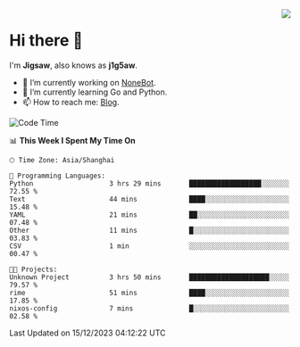 <a href="#">
  <img align="right" src="https://github-readme-stats.vercel.app/api?username=j1g5awi&count_private=true&show_icons=true&title_color=80070B&text_color=B3B3B3&bg_color=212121&icon_color=80070B" />
</a>

# Hi there 👋

I'm **Jigsaw**, also knows as **j1g5aw**.

- 🔭 I’m currently working on [NoneBot](https://github.com/nonebot).
- 🌱 I’m currently learning Go and Python.
- 📫 How to reach me: [Blog](https://blog.maddestroyer.xyz/).

<!--START_SECTION:waka-->
![Code Time](http://img.shields.io/badge/Code%20Time-1%2C328%20hrs%2025%20mins-blue)

📊 **This Week I Spent My Time On** 

```text
🕑︎ Time Zone: Asia/Shanghai

💬 Programming Languages: 
Python                   3 hrs 29 mins       ██████████████████░░░░░░░   72.55 % 
Text                     44 mins             ████░░░░░░░░░░░░░░░░░░░░░   15.48 % 
YAML                     21 mins             ██░░░░░░░░░░░░░░░░░░░░░░░   07.48 % 
Other                    11 mins             █░░░░░░░░░░░░░░░░░░░░░░░░   03.83 % 
CSV                      1 min               ░░░░░░░░░░░░░░░░░░░░░░░░░   00.47 % 

🐱‍💻 Projects: 
Unknown Project          3 hrs 50 mins       ████████████████████░░░░░   79.57 % 
rime                     51 mins             ████░░░░░░░░░░░░░░░░░░░░░   17.85 % 
nixos-config             7 mins              █░░░░░░░░░░░░░░░░░░░░░░░░   02.58 % 
```


 Last Updated on 15/12/2023 04:12:22 UTC
<!--END_SECTION:waka-->
